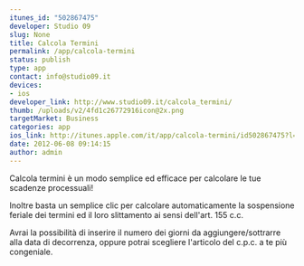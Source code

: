 ```yaml
--- 
itunes_id: "502867475"
developer: Studio 09
slug: None
title: Calcola Termini
permalink: /app/calcola-termini
status: publish
type: app
contact: info@studio09.it
devices: 
- ios
developer_link: http://www.studio09.it/calcola_termini/
thumb: /uploads/v2/4fd1c26772916icon@2x.png
targetMarket: Business
categories: app
ios_link: http://itunes.apple.com/it/app/calcola-termini/id502867475?l=it&ls=1%26mt=8
date: 2012-06-08 09:14:15
author: admin
---
```



Calcola termini è un modo semplice ed efficace per calcolare le tue scadenze processuali!  

  

Inoltre basta un semplice clic per calcolare automaticamente la sospensione feriale dei termini ed il loro slittamento ai sensi dell'art. 155 c.c.  

  

Avrai la possibilità di inserire il numero dei giorni da aggiungere/sottrarre alla data di decorrenza, oppure potrai scegliere l'articolo del c.p.c. a te più congeniale.
